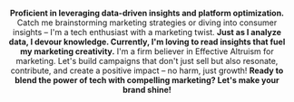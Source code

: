 <html>
<body>

<header>
  <p> 
    
**Proficient in leveraging data-driven insights and platform optimization.**
Catch me brainstorming marketing strategies or diving into consumer insights – I'm a tech enthusiast with a marketing twist.
**Just as I analyze data, I devour knowledge. Currently, I'm loving to read insights that fuel my marketing creativity.**
I'm a firm believer in Effective Altruism for marketing. Let's build campaigns that don't just sell but also resonate, contribute, and create a positive impact – no harm, just growth!
**Ready to blend the power of tech with compelling marketing? Let's make your brand shine!**
</p>
</header>

</body>
</html>

